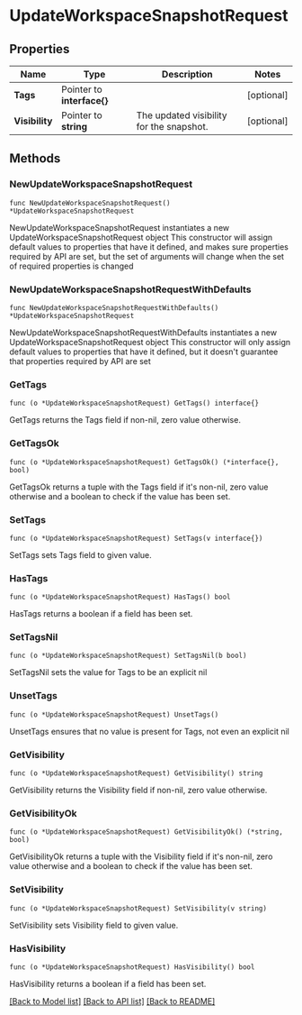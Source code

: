# UpdateWorkspaceSnapshotRequest

## Properties

Name | Type | Description | Notes
------------ | ------------- | ------------- | -------------
**Tags** | Pointer to **interface{}** |  | [optional] 
**Visibility** | Pointer to **string** | The updated visibility for the snapshot. | [optional] 

## Methods

### NewUpdateWorkspaceSnapshotRequest

`func NewUpdateWorkspaceSnapshotRequest() *UpdateWorkspaceSnapshotRequest`

NewUpdateWorkspaceSnapshotRequest instantiates a new UpdateWorkspaceSnapshotRequest object
This constructor will assign default values to properties that have it defined,
and makes sure properties required by API are set, but the set of arguments
will change when the set of required properties is changed

### NewUpdateWorkspaceSnapshotRequestWithDefaults

`func NewUpdateWorkspaceSnapshotRequestWithDefaults() *UpdateWorkspaceSnapshotRequest`

NewUpdateWorkspaceSnapshotRequestWithDefaults instantiates a new UpdateWorkspaceSnapshotRequest object
This constructor will only assign default values to properties that have it defined,
but it doesn't guarantee that properties required by API are set

### GetTags

`func (o *UpdateWorkspaceSnapshotRequest) GetTags() interface{}`

GetTags returns the Tags field if non-nil, zero value otherwise.

### GetTagsOk

`func (o *UpdateWorkspaceSnapshotRequest) GetTagsOk() (*interface{}, bool)`

GetTagsOk returns a tuple with the Tags field if it's non-nil, zero value otherwise
and a boolean to check if the value has been set.

### SetTags

`func (o *UpdateWorkspaceSnapshotRequest) SetTags(v interface{})`

SetTags sets Tags field to given value.

### HasTags

`func (o *UpdateWorkspaceSnapshotRequest) HasTags() bool`

HasTags returns a boolean if a field has been set.

### SetTagsNil

`func (o *UpdateWorkspaceSnapshotRequest) SetTagsNil(b bool)`

 SetTagsNil sets the value for Tags to be an explicit nil

### UnsetTags
`func (o *UpdateWorkspaceSnapshotRequest) UnsetTags()`

UnsetTags ensures that no value is present for Tags, not even an explicit nil
### GetVisibility

`func (o *UpdateWorkspaceSnapshotRequest) GetVisibility() string`

GetVisibility returns the Visibility field if non-nil, zero value otherwise.

### GetVisibilityOk

`func (o *UpdateWorkspaceSnapshotRequest) GetVisibilityOk() (*string, bool)`

GetVisibilityOk returns a tuple with the Visibility field if it's non-nil, zero value otherwise
and a boolean to check if the value has been set.

### SetVisibility

`func (o *UpdateWorkspaceSnapshotRequest) SetVisibility(v string)`

SetVisibility sets Visibility field to given value.

### HasVisibility

`func (o *UpdateWorkspaceSnapshotRequest) HasVisibility() bool`

HasVisibility returns a boolean if a field has been set.


[[Back to Model list]](../README.md#documentation-for-models) [[Back to API list]](../README.md#documentation-for-api-endpoints) [[Back to README]](../README.md)


